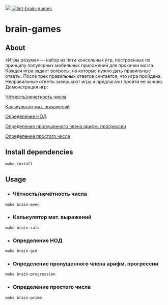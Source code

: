 <a href="https://codeclimate.com/github/codeclimate/codeclimate/maintainability"><img src="https://api.codeclimate.com/v1/badges/a99a88d28ad37a79dbf6/maintainability" /></a>
[![lint-brain-games](https://github.com/monoral01/brain-games/workflows/lint-brain-games/badge.svg)](https://github.com/monoral01/brain-games/actions)

# brain-games

## About
«Игры разума» — набор из пяти консольных игр, построенных по принципу популярных мобильных приложений для прокачки мозга. Каждая игра задает вопросы, на которые нужно дать правильные ответы. После трех правильных ответов считается, что игра пройдена. Неправильные ответы завершают игру и предлагают пройти ее заново.
Демонстрация игр:

[Чётность/нечетность числа](https://asciinema.org/a/f5hj4Sklod2OobRELDrNgkNp6)

[Калькулятор мат. выражений](https://asciinema.org/a/kQlGvq70QojQkjEQH5EhE9X7E)

[Определение НОД](https://asciinema.org/a/9BG8Ml27OQan34ie04p3vJgwa)

[Определение пропущенного члена арифм. прогрессии](https://asciinema.org/a/9cZ56LDvRv4JQyOlEIziRFUgt)

[Определение простого числа](https://asciinema.org/a/mpp7AX88pHIBlhusQ8QdPgvdG)

## Install dependencies

````
make install
````

## Usage

* ### Чётность/нечётность числа

````
make brain-even
````

* ### Калькулятор мат. выражений

````
make brain-calc
````

* ### Определение НОД

````
make brain-gcd
````

* ### Определение пропущенного члена арифм. прогрессии

````
make brain-progression
````

* ### Определение простого числа

````
make brain-prime
````